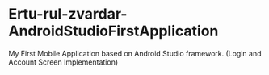 # Ertu-rul-zvardar-AndroidStudioFirstApplication
My First Mobile Application based on Android Studio framework. (Login and Account Screen Implementation)

